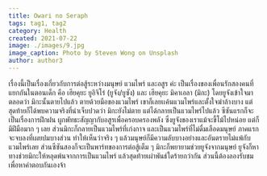```yaml
---
title: Owari no Seraph 
tags: tag1, tag2
category: Health
created: 2021-07-22
image: ./images/9.jpg
image_caption: Photo by Steven Wong on Unsplash
author: author3
---
```


เรื่องนี้เป็นเรื่องเกี่ยวกับการต่อสู้ระหว่างมนุษย์ แวมไพร์ และอสูร ค่ะ เป็นเรื่องของเพื่อนรักสองคนที่แยกกันในตอนเด็ก คือ เฮียคุยะ ยูอิจิโร่ (ยูจัง/ยูซัง) และ เฮียคุยะ มิคาเอลา (มิกะ) โดยยูจังเข้าใจมาตลอดว่า มิกะนั้นตายไปแล้ว ตายด้วยมือของแวมไพร์ เขาก็เลยเเค้นแวมไพร์และตั้งใจฆ่าล้างบาง แต่สุดท้ายก็ได้พบความจริงที่น่าเจ็บปวดว่า มิกะยังไม่ตาย แต่ได้กลายเป็นแวมไพร์ไปแล้ว ซีซันแรกก็จะเป็นเรื่องการฝึกฝน ผูกพัทธะสัญญากับอสูรเพื่อครอบครองพลัง ซึ่งยูจังของเราแม้จะขี้โม้ไปหน่อย แต่ก็มีฝีมือมาก ๆ เลย ส่วนมิกะก็กลายเป็นแวมไพร์ที่เก่งกาจ และเป็นแวมไพร์ที่ไม่ดื่มเลือดมนุษย์ ภาคแรกจะจบลงที่เผยปมบางส่วน ทำให้เห็นว่าจริง ๆ แล้วมนุษย์ก็มีความลับบางอย่างและอันตรายไม่แพ้กับแวมไพร์เลย ส่วนซีซันสองก็จะเป็นพาร์ทของการต่อสู้เต็ม ๆ มิกะก็พยายามช่วยยูจังจากมนุษย์ ยูจังก็หาทางช่วยมิกะให้หลุดพ้นจากการเป็นแวมไพร์ แล้วสุดท้ายเผ่าพันธ์ใดร้ายกว่ากัน ส่วนนี้ต้องลองรับชมเพื่อหาคำตอบกันเองจ้า